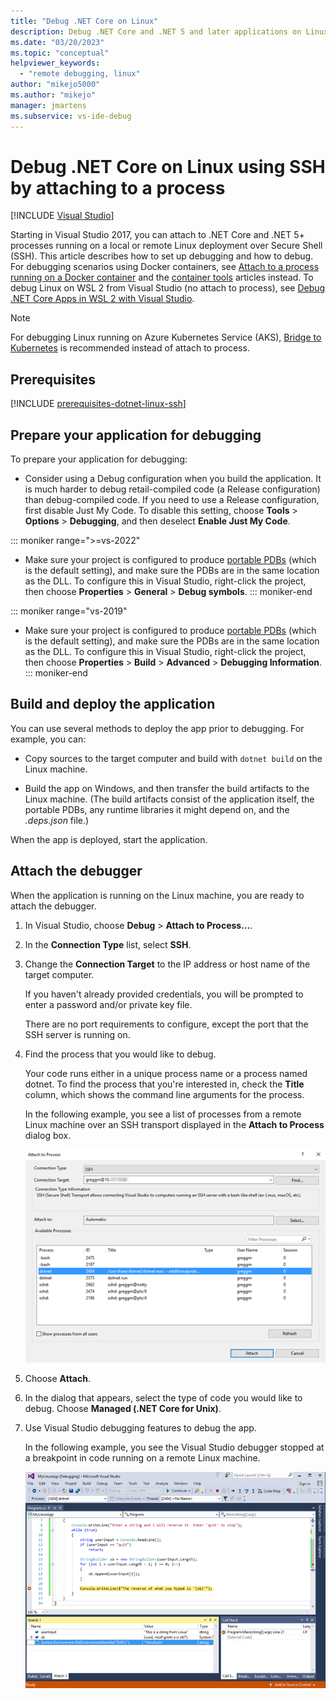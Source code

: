 ```yaml
---
title: "Debug .NET Core on Linux"
description: Debug .NET Core and .NET 5 and later applications on Linux with Secure Shell (SSH), attach to a process, build and deploy the app, and attach the debugger.
ms.date: "03/20/2023"
ms.topic: "conceptual"
helpviewer_keywords:
  - "remote debugging, linux"
author: "mikejo5000"
ms.author: "mikejo"
manager: jmartens
ms.subservice: vs-ide-debug
---
```

# Debug .NET Core on Linux using SSH by attaching to a process

 [!INCLUDE [Visual Studio](~/includes/applies-to-version/vs-windows-only.md)]

Starting in Visual Studio 2017, you can attach to .NET Core and .NET 5+ processes running on a local or remote Linux deployment over Secure Shell (SSH). This article describes how to set up debugging and how to debug. For debugging scenarios using Docker containers, see [Attach to a process running on a Docker container](../debugger/attach-to-process-running-in-docker-container.md) and the [container tools](../containers/edit-and-refresh.md) articles instead. To debug Linux on WSL 2 from Visual Studio (no attach to process), see [Debug .NET Core Apps in WSL 2 with Visual Studio](../debugger/debug-dotnet-core-in-wsl-2.md).

> [!NOTE]
> For debugging Linux running on Azure Kubernetes Service (AKS), [Bridge to Kubernetes](/visualstudio/bridge/overview-bridge-to-kubernetes) is recommended instead of attach to process.

## Prerequisites

[!INCLUDE [prerequisites-dotnet-linux-ssh](../debugger/includes/prerequisites-dotnet-linux-ssh.md)]

## Prepare your application for debugging

To prepare your application for debugging:

- Consider using a Debug configuration when you build the application. It is much harder to debug retail-compiled code (a Release configuration) than debug-compiled code. If you need to use a Release configuration, first disable Just My Code. To disable this setting, choose **Tools** > **Options** > **Debugging**, and then deselect **Enable Just My Code**.

::: moniker range=">=vs-2022"
- Make sure your project is configured to produce [portable PDBs](https://github.com/OmniSharp/omnisharp-vscode/wiki/Portable-PDBs) (which is the default setting), and make sure the PDBs are in the same location as the DLL. To configure this in Visual Studio, right-click the project, then choose **Properties** > **General** > **Debug symbols**.
::: moniker-end

::: moniker range="vs-2019"
- Make sure your project is configured to produce [portable PDBs](https://github.com/OmniSharp/omnisharp-vscode/wiki/Portable-PDBs) (which is the default setting), and make sure the PDBs are in the same location as the DLL. To configure this in Visual Studio, right-click the project, then choose **Properties** > **Build** > **Advanced** > **Debugging Information**.
::: moniker-end

## Build and deploy the application

You can use several methods to deploy the app prior to debugging. For example, you can:

- Copy sources to the target computer and build with ```dotnet build``` on the Linux machine.

- Build the app on Windows, and then transfer the build artifacts to the Linux machine. (The build artifacts consist of the application itself, the portable PDBs, any runtime libraries it might depend on, and the *.deps.json* file.)

When the app is deployed, start the application.

## Attach the debugger

When the application is running on the Linux machine, you are ready to attach the debugger.

1. In Visual Studio, choose **Debug** > **Attach to Process…**.

1. In the **Connection Type** list, select **SSH**.

1. Change the **Connection Target** to the IP address or host name of the target computer.

   If you haven't already provided credentials, you will be prompted to enter a password and/or private key file.

   There are no port requirements to configure, except the port that the SSH server is running on.

1. Find the process that you would like to debug.

   Your code runs either in a unique process name or a process named dotnet. To find the process that you're interested in, check the **Title** column, which shows the command line arguments for the process.

   In the following example, you see a list of processes from a remote Linux machine over an SSH transport displayed in the **Attach to Process** dialog box.

   ![Attach to Linux process](media/remote-debug-linux-over-ssh-attach.png)

1. Choose **Attach**.

1. In the dialog that appears, select the type of code you would like to debug. Choose **Managed (.NET Core for Unix)**.

1. Use Visual Studio debugging features to debug the app.

   In the following example, you see the Visual Studio debugger stopped at a breakpoint in code running on a remote Linux machine.

   ![Hit a breakpoint](media/remote-debug-linux-over-ssh-hit-breakpoint.png)